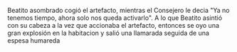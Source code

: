 Beatito asombrado cogió el artefacto, mientras el Consejero le decia 
"Ya no tenemos tiempo, ahora solo nos queda activarlo". A lo que Beatito 
asintió con su cabeza a la vez que accionaba el artefacto, 
entonces se oyo una gran explosión en la habitacion y salió una llamarada seguida de una espesa humareda

